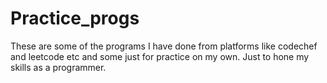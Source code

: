 # Practice_progs
These are some of the programs I have done from platforms like codechef and leetcode etc and some just for practice on my own. Just to hone my skills as a programmer.
